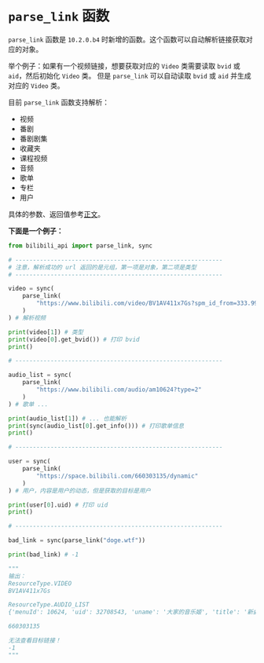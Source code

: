 # `parse_link` 函数

`parse_link` 函数是 `10.2.0.b4` 时新增的函数。这个函数可以自动解析链接获取对应的对象。

举个例子：如果有一个视频链接，想要获取对应的 `Video` 类需要读取 `bvid` 或 `aid`，然后初始化 `Video` 类。
但是 `parse_link` 可以自动读取 `bvid` 或 `aid` 并生成对应的 `Video` 类。

目前 `parse_link` 函数支持解析：

- 视频
- 番剧
- 番剧剧集
- 收藏夹
- 课程视频
- 音频
- 歌单
- 专栏
- 用户

具体的参数、返回值参考[正文](/modules/bilibili_api.md#parse)。

**<span id="example">下面是一个例子： </span>**

``` python
from bilibili_api import parse_link, sync

# -----------------------------------------------------------
# 注意，解析成功的 url 返回的是元组，第一项是对象，第二项是类型      
# -----------------------------------------------------------

video = sync(
    parse_link(
        "https://www.bilibili.com/video/BV1AV411x7Gs?spm_id_from=333.999.0.0&vd_source=596f678272672b05ed4386cfa6c97a16"
    )
) # 解析视频

print(video[1]) # 类型
print(video[0].get_bvid()) # 打印 bvid
print()

# -----------------------------------------------------------

audio_list = sync(
    parse_link(
        "https://www.bilibili.com/audio/am10624?type=2"
    )
) # 歌单 ...

print(audio_list[1]) # ... 也能解析
print(sync(audio_list[0].get_info())) # 打印歌单信息
print()

# -----------------------------------------------------------

user = sync(
    parse_link(
        "https://space.bilibili.com/660303135/dynamic"
    )
) # 用户，内容是用户的动态，但是获取的目标是用户

print(user[0].uid) # 打印 uid
print()

# -----------------------------------------------------------

bad_link = sync(parse_link("doge.wtf"))

print(bad_link) # -1

"""
输出：
ResourceType.VIDEO
BV1AV411x7Gs

ResourceType.AUDIO_LIST
{'menuId': 10624, 'uid': 32708543, 'uname': '大家的音乐姬', 'title': '新曲推荐', 'cover': 'http://i0.hdslb.com/bfs/music/a32c1ed4f6ec3f74f8240f4486a750dda3a509e5.jpg', 'intro': '每天11:00更新，为你推送最新音乐', 'type': 2, 'off': 0, 'ctime': 1501209433, 'curtime': 1656578636, 'statistic': {'sid': 10624, 'play': 2366732, 'collect': 20556, 'comment': 1107, 'share': 622}, 'snum': None, 'attr': 0, 'isDefault': 0, 'collectionId': 0}

660303135

无法查看目标链接！
-1
"""
```
